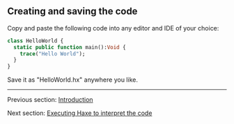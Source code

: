 ##  Creating and saving the code

Copy and paste the following code into any editor and IDE of your choice:

```haxe
class HelloWorld {
  static public function main():Void {
    trace("Hello World");
  }
}
```

Save it as "HelloWorld.hx" anywhere you like.

---

Previous section: [Introduction](hello-world-introduction.md)

Next section: [Executing Haxe to interpret the code](hello-world-executing.md)